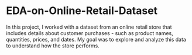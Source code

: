 # EDA-on-Online-Retail-Dataset
In this project, I worked with a dataset from an online retail store that includes details about customer purchases - such as product names, quantities, prices, and dates. My goal was to explore and analyze this data to understand how the store performs.
